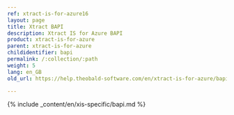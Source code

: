 ```yaml
---
ref: xtract-is-for-azure16
layout: page
title: Xtract BAPI
description: Xtract IS for Azure BAPI
product: xtract-is-for-azure
parent: xtract-is-for-azure
childidentifier: bapi
permalink: /:collection/:path
weight: 5
lang: en_GB
old_url: https://help.theobald-software.com/en/xtract-is-for-azure/bapi

---
```

{% include _content/en/xis-specific/bapi.md %}
